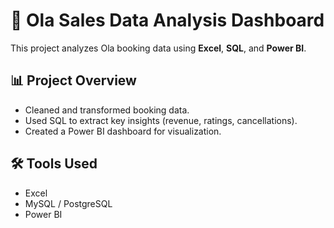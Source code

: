 
# 🚗 Ola Sales Data Analysis Dashboard

This project analyzes Ola booking data using **Excel**, **SQL**, and **Power BI**.

## 📊 Project Overview
- Cleaned and transformed booking data.
- Used SQL to extract key insights (revenue, ratings, cancellations).
- Created a Power BI dashboard for visualization.

## 🛠 Tools Used
- Excel  
- MySQL / PostgreSQL  
- Power BI


